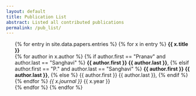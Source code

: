 ```yaml
---
layout: default
title: Publication List
abstract: Listed all contributed publications
permalink: /pub_list/
---
```


<ul>
{% for entry in site.data.papers.entries %}
    {% for x in entry %}
        <b> {{ x.title }} </b><br />
            {% for author in x.author %}
                {% if author.first == "Pranav" and author.last == "Sanghavi" %}
                    <b>{{ author.first }} {{ author.last }}</b>, 
                {% elsif author.first == "P." and author.last == "Sanghavi" %}
                    <b>{{ author.first }} {{ author.last }}</b>,
                {% else %}
                    {{ author.first }} {{ author.last }},
                {% endif %}
            {% endfor %} <i> {{ x.journal }} </i> {{ x.year }}<br /> 
    {% endfor %}
{% endfor %}
</ul>
